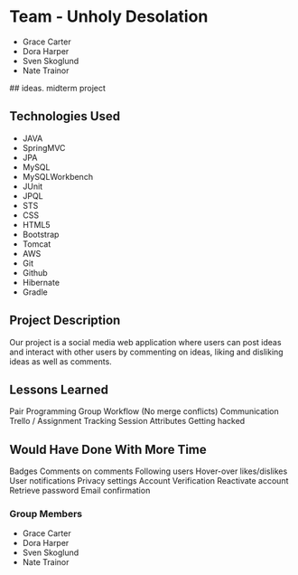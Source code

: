 # Team - Unholy Desolation
<ul>
  <li>Grace Carter</li>
  <li>Dora Harper</li>
  <li>Sven Skoglund</li>
  <li>Nate Trainor</li>
</ul>
##  ideas. midterm project

## Technologies Used
<ul>
  <li>JAVA</li>
  <li>SpringMVC</li>
  <li>JPA</li>
  <li>MySQL</li>
  <li>MySQLWorkbench</li>
  <li>JUnit</li>
  <li>JPQL</li>
  <li>STS</li>
  <li>CSS</li>
  <li>HTML5</li>
  <li>Bootstrap</li>
  <li>Tomcat</li>
  <li>AWS</li>
  <li>Git</li>
  <li>Github</li>
  <li>Hibernate</li>
  <li>Gradle</li>
</ul>

## Project Description

Our project is a social media web application where users can post ideas and
interact with other users by commenting on ideas, liking and disliking ideas as
well as comments.


## Lessons Learned

Pair Programming
Group Workflow (No merge conflicts)
Communication
Trello / Assignment Tracking
Session Attributes
Getting hacked




## Would Have Done With More Time
Badges
Comments on comments
Following users
Hover-over likes/dislikes
User notifications
Privacy settings
Account Verification
Reactivate account
Retrieve password
Email confirmation


### Group Members
<ul>
  <li>Grace Carter</li>
  <li>Dora Harper</li>
  <li>Sven Skoglund</li>
  <li>Nate Trainor</li>
</ul>
